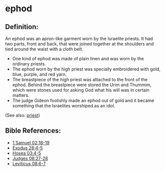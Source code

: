 # ephod #

## Definition: ##

An ephod was an apron-like garment worn by the Israelite priests. It had two parts, front and back, that were joined together at the shoulders and tied around the waist with a cloth belt.

* One kind of ephod was made of plain linen and was worn by the ordinary priests.
* The ephod worn by the high priest was specially embroidered with gold, blue, purple, and red yarn.
* The breastpiece of the high priest was attached to the front of the ephod. Behind the breastpiece were stored the Urim and Thummim, which were stones used for asking God what his will was in certain matters.
* The judge Gideon foolishly made an ephod out of gold and it became something that the Israelites worshiped as an idol.

(See also: [priest](../kt/priest.md))

## Bible References: ##

* [1 Samuel 02:18-19](en/tn/1sa/help/02/18)
* [Exodus 28:4-5](en/tn/exo/help/28/04)
* [Hosea 03:4-5](en/tn/hos/help/03/04)
* [Judges 08:27-28](en/tn/jdg/help/08/27)
* [Leviticus 08:6-7](en/tn/lev/help/08/06)
